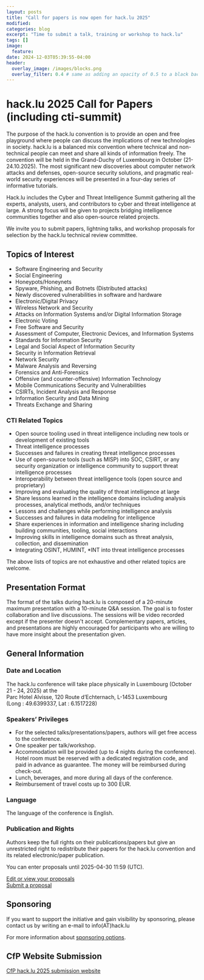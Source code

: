```yaml
---
layout: posts
title: "Call for papers is now open for hack.lu 2025"
modified:
categories: blog
excerpt: "Time to submit a talk, training or workshop to hack.lu"
tags: []
image:
  feature:
date: 2024-12-03T05:39:55-04:00
header:
  overlay_image: /images/blocks.png
  overlay_filter: 0.4 # same as adding an opacity of 0.5 to a black background
---
```


# hack.lu 2025 Call for Papers (including cti-summit)

The purpose of the hack.lu convention is to provide an open and free playground where people can discuss the implications of new technologies in society. hack.lu is a balanced mix convention where technical and non-technical people can meet and share all kinds of information freely. The convention will be held in the Grand-Duchy of Luxembourg in October (21-24.10.2025). The most significant new discoveries about computer network attacks and defenses, open-source security solutions, and pragmatic real-world security experiences will be presented in a four-day series of informative tutorials.

Hack.lu includes the Cyber and Threat Intelligence Summit gathering all the experts, analysts, users, and contributors to cyber and threat intelligence at large. A strong focus will be given to projects bridging intelligence communities together and also open-source related projects.

We invite you to submit papers, lightning talks, and workshop proposals for selection by the hack.lu technical review committee.

## Topics of Interest

- Software Engineering and Security
- Social Engineering
- Honeypots/Honeynets
- Spyware, Phishing, and Botnets (Distributed attacks)
- Newly discovered vulnerabilities in software and hardware
- Electronic/Digital Privacy
- Wireless Network and Security
- Attacks on Information Systems and/or Digital Information Storage
- Electronic Voting
- Free Software and Security
- Assessment of Computer, Electronic Devices, and Information Systems
- Standards for Information Security
- Legal and Social Aspect of Information Security
- Security in Information Retrieval
- Network Security
- Malware Analysis and Reversing
- Forensics and Anti-Forensics
- Offensive (and counter-offensive) Information Technology
- Mobile Communications Security and Vulnerabilities
- CSIRTs, Incident Analysis and Response
- Information Security and Data Mining
- Threats Exchange and Sharing

### CTI Related Topics

- Open source tooling used in threat intelligence including new tools or development of existing tools
- Threat intelligence processes
- Successes and failures in creating threat intelligence processes
- Use of open-source tools (such as MISP) into SOC, CSIRT, or any security organization or intelligence community to support threat intelligence processes
- Interoperability between threat intelligence tools (open source and proprietary)
- Improving and evaluating the quality of threat intelligence at large
- Share lessons learned in the intelligence domains including analysis processes, analytical methods, and/or techniques
- Lessons and challenges while performing intelligence analysis
- Successes and failures in data modeling for intelligence
- Share experiences in information and intelligence sharing including building communities, tooling, social interactions
- Improving skills in intelligence domains such as threat analysis, collection, and dissemination
- Integrating OSINT, HUMINT, *INT into threat intelligence processes

The above lists of topics are not exhaustive and other related topics are welcome.

## Presentation Format

The format of the talks during hack.lu is composed of a 20-minute maximum presentation with a 10-minute Q&A session. The goal is to foster collaboration and live discussions. The sessions will be video recorded except if the presenter doesn't accept. Complementary papers, articles, and presentations are highly encouraged for participants who are willing to have more insight about the presentation given.

## General Information

### Date and Location

The hack.lu conference will take place physically in Luxembourg (October 21 - 24, 2025) at the  
Parc Hotel Alvisse, 120 Route d’Echternach, L-1453 Luxembourg  
(Long : 49.6399337, Lat : 6.1517228)

### Speakers’ Privileges

- For the selected talks/presentations/papers, authors will get free access to the conference.
- One speaker per talk/workshop.
- Accommodation will be provided (up to 4 nights during the conference). Hotel room must be reserved with a dedicated registration code, and paid in advance as guarantee. The money will be reimbursed during check-out.
- Lunch, beverages, and more during all days of the conference.
- Reimbursement of travel costs up to 300 EUR.

### Language

The language of the conference is English.

### Publication and Rights

Authors keep the full rights on their publications/papers but give an unrestricted right to redistribute their papers for the hack.lu convention and its related electronic/paper publication.

You can enter proposals until 2025-04-30 11:59 (UTC).

[Edit or view your proposals](https://pretalx.com/hack-lu-2025/cfp)  
[Submit a proposal](https://pretalx.com/hack-lu-2025/cfp)

## Sponsoring

If  you  want  to  support  the  initiative  and  gain  visibility  by
sponsoring, please contact us by writing an e-mail to info(AT)hack.lu

For more information about [sponsoring options](/sponsoring).

## CfP Website Submission

[CfP hack.lu 2025 submission website](https://pretalx.com/hack-lu-2025/)


